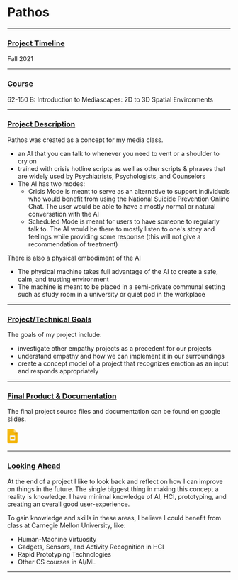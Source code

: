# Pathos

---

### <u>Project Timeline</u>
Fall 2021

---

### <u>Course</u>
<a href='https://courses.ideate.cmu.edu/62-150/f2021/' target='_blank' style='text-decoration: none'>62-150 B: Introduction to Mediascapes: 2D to 3D Spatial Environments</a>

---

### <u>Project Description</u>
Pathos was created as a concept for my media class.
- an AI that you can talk to whenever you need to vent or a shoulder to cry on
- trained with crisis hotline scripts as well as other scripts & phrases that are widely used by Psychiatrists, Psychologists, and Counselors
- The AI has two modes:
  - Crisis Mode is meant to serve as an alternative to support individuals who would benefit from using the National Suicide Prevention Online Chat. The user would be able to have a mostly normal or natural conversation with the AI
  - Scheduled Mode is meant for users to have someone to regularly talk to. The AI would be there to mostly listen to one's story and feelings while providing some response (this will not give a recommendation of treatment)

There is also a physical embodiment of the AI
- The physical machine takes full advantage of the AI to create a safe, calm, and trusting environment
- The machine is meant to be placed in a semi-private communal setting such as study room in a university or quiet pod in the workplace

---

### <u>Project/Technical Goals</u>
The goals of my project include:
- investigate other empathy projects as a precedent for our projects
- understand empathy and how we can implement it in our surroundings
- create a concept model of a project that recognizes emotion as an input and responds appropriately

---

### <u>Final Product & Documentation</u>
The final project source files and documentation can be found on google slides.
<div class='icon-container'>
        <a href='https://docs.google.com/presentation/d/1UXdN4dYcXEo8RLJLVD5dYQbdp2Q45KsAHC9ymi8eR3M/edit?usp=sharing' target='_blank' class='icon'><img src='/resources/icons/slides.png' width='auto' height='32' alt='link to Google Slides'></a>
</div>

---

### <u>Looking Ahead</u>
At the end of a project I like to look back and reflect on how I can improve on things in the future.
The single biggest thing in making this concept a reality is knowledge. I have minimal knowledge of AI, HCI, prototyping, and creating an overall good user-experience.

To gain knowledge and skills in these areas, I believe I could benefit from class at Carnegie Mellon University, like:
- Human-Machine Virtuosity
- Gadgets, Sensors, and Activity Recognition in HCI
- Rapid Prototyping Technologies
- Other CS courses in AI/ML

---
